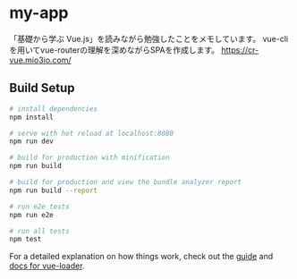 # my-app

「基礎から学ぶ Vue.js」を読みながら勉強したことをメモしています。
vue-cliを用いてvue-routerの理解を深めながらSPAを作成します。
 https://cr-vue.mio3io.com/

## Build Setup

``` bash
# install dependencies
npm install

# serve with hot reload at localhost:8080
npm run dev

# build for production with minification
npm run build

# build for production and view the bundle analyzer report
npm run build --report

# run e2e tests
npm run e2e

# run all tests
npm test
```

For a detailed explanation on how things work, check out the [guide](http://vuejs-templates.github.io/webpack/) and [docs for vue-loader](http://vuejs.github.io/vue-loader).
